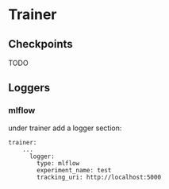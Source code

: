 # Trainer

## Checkpoints

TODO

## Loggers

### mlflow
under trainer add a logger section:

```
trainer:
    ...
      logger:
        type: mlflow
        experiment_name: test
        tracking_uri: http://localhost:5000
```